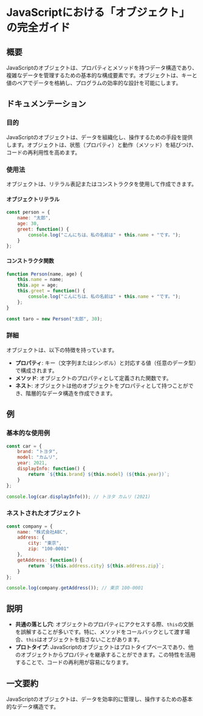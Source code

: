 <!--
Meta Description: # JavaScriptにおける「オブジェクト」の完全ガイド ## 概要 JavaScriptのオブジェクトは、プロパティとメソッドを持つデータ構造であり、複雑なデータを管理するための基本的な構成要素です。オブジェクトは、キーと値のペアでデータを格納し、プログラムの効率的な設計を可能にします。 ##...
Meta Keywords: name, function, オブジェクトは, javascript, const
-->

# JavaScriptにおける「オブジェクト」の完全ガイド

## 概要
JavaScriptのオブジェクトは、プロパティとメソッドを持つデータ構造であり、複雑なデータを管理するための基本的な構成要素です。オブジェクトは、キーと値のペアでデータを格納し、プログラムの効率的な設計を可能にします。

## ドキュメンテーション
### 目的
JavaScriptのオブジェクトは、データを組織化し、操作するための手段を提供します。オブジェクトは、状態（プロパティ）と動作（メソッド）を結びつけ、コードの再利用性を高めます。

### 使用法
オブジェクトは、リテラル表記またはコンストラクタを使用して作成できます。

#### オブジェクトリテラル
```javascript
const person = {
    name: "太郎",
    age: 30,
    greet: function() {
        console.log("こんにちは、私の名前は" + this.name + "です。");
    }
};
```

#### コンストラクタ関数
```javascript
function Person(name, age) {
    this.name = name;
    this.age = age;
    this.greet = function() {
        console.log("こんにちは、私の名前は" + this.name + "です。");
    };
}

const taro = new Person("太郎", 30);
```

### 詳細
オブジェクトは、以下の特徴を持っています。

- **プロパティ**: キー（文字列またはシンボル）と対応する値（任意のデータ型）で構成されます。
- **メソッド**: オブジェクトのプロパティとして定義された関数です。
- **ネスト**: オブジェクトは他のオブジェクトをプロパティとして持つことができ、階層的なデータ構造を作成できます。

## 例
### 基本的な使用例
```javascript
const car = {
    brand: "トヨタ",
    model: "カムリ",
    year: 2021,
    displayInfo: function() {
        return `${this.brand} ${this.model} (${this.year})`;
    }
};

console.log(car.displayInfo()); // トヨタ カムリ (2021)
```

### ネストされたオブジェクト
```javascript
const company = {
    name: "株式会社ABC",
    address: {
        city: "東京",
        zip: "100-0001"
    },
    getAddress: function() {
        return `${this.address.city} ${this.address.zip}`;
    }
};

console.log(company.getAddress()); // 東京 100-0001
```

## 説明
- **共通の落とし穴**: オブジェクトのプロパティにアクセスする際、`this`の文脈を誤解することが多いです。特に、メソッドをコールバックとして渡す場合、`this`はオブジェクトを指さないことがあります。
- **プロトタイプ**: JavaScriptのオブジェクトはプロトタイプベースであり、他のオブジェクトからプロパティを継承することができます。この特性を活用することで、コードの再利用が容易になります。

## 一文要約
JavaScriptのオブジェクトは、データを効率的に管理し、操作するための基本的なデータ構造です。